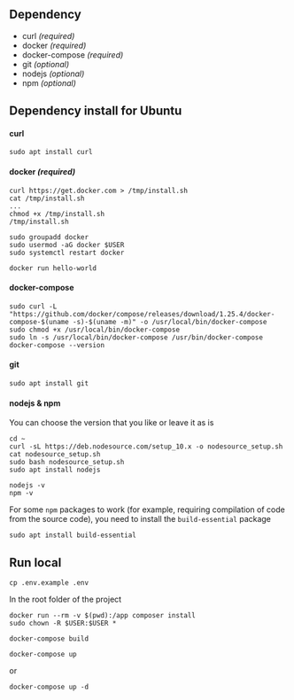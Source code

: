 ## Dependency

* curl *(required)* 
* docker *(required)* 
* docker-compose *(required)*
* git *(optional)*
* nodejs *(optional)*
* npm *(optional)*

## Dependency install for Ubuntu

#### curl
    sudo apt install curl

#### docker *(required)* 
    curl https://get.docker.com > /tmp/install.sh
    cat /tmp/install.sh
    ...
    chmod +x /tmp/install.sh
    /tmp/install.sh
    
    sudo groupadd docker
    sudo usermod -aG docker $USER
    sudo systemctl restart docker
    
    docker run hello-world

#### docker-compose
    sudo curl -L "https://github.com/docker/compose/releases/download/1.25.4/docker-compose-$(uname -s)-$(uname -m)" -o /usr/local/bin/docker-compose
    sudo chmod +x /usr/local/bin/docker-compose
    sudo ln -s /usr/local/bin/docker-compose /usr/bin/docker-compose
    docker-compose --version

#### git
    sudo apt install git
    
#### nodejs & npm
You can choose the version that you like or leave it as is

    cd ~
    curl -sL https://deb.nodesource.com/setup_10.x -o nodesource_setup.sh
    cat nodesource_setup.sh
    sudo bash nodesource_setup.sh
    sudo apt install nodejs
    
    nodejs -v
    npm -v

For some `npm` packages to work (for example, requiring compilation of code from the source code), you need to install the `build-essential` package

    sudo apt install build-essential
    
## Run local

    cp .env.example .env
    
In the root folder of the project
        
    docker run --rm -v $(pwd):/app composer install
    sudo chown -R $USER:$USER *
    
    docker-compose build
   
    docker-compose up
or

    docker-compose up -d
